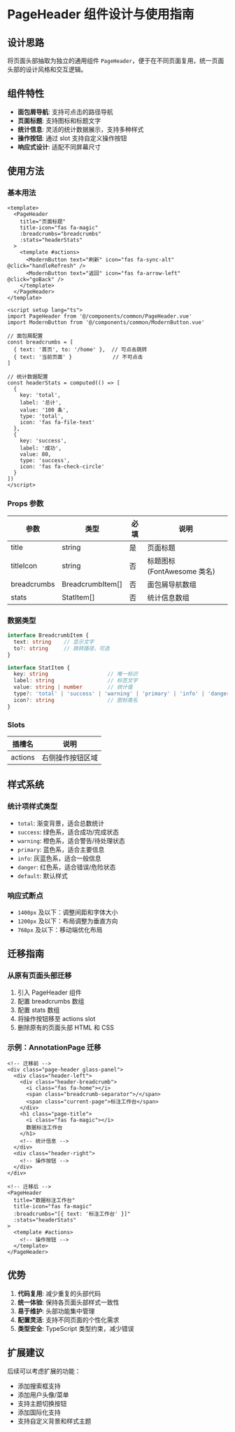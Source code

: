 # PageHeader 组件设计与使用指南

## 设计思路

将页面头部抽取为独立的通用组件 `PageHeader`，便于在不同页面复用，统一页面头部的设计风格和交互逻辑。

## 组件特性

- **面包屑导航**: 支持可点击的路径导航
- **页面标题**: 支持图标和标题文字
- **统计信息**: 灵活的统计数据展示，支持多种样式
- **操作按钮**: 通过 slot 支持自定义操作按钮
- **响应式设计**: 适配不同屏幕尺寸

## 使用方法

### 基本用法

```vue
<template>
  <PageHeader
    title="页面标题"
    title-icon="fas fa-magic"
    :breadcrumbs="breadcrumbs"
    :stats="headerStats"
  >
    <template #actions>
      <ModernButton text="刷新" icon="fas fa-sync-alt" @click="handleRefresh" />
      <ModernButton text="返回" icon="fas fa-arrow-left" @click="goBack" />
    </template>
  </PageHeader>
</template>

<script setup lang="ts">
import PageHeader from '@/components/common/PageHeader.vue'
import ModernButton from '@/components/common/ModernButton.vue'

// 面包屑配置
const breadcrumbs = [
  { text: '首页', to: '/home' },  // 可点击跳转
  { text: '当前页面' }             // 不可点击
]

// 统计数据配置
const headerStats = computed(() => [
  {
    key: 'total',
    label: '总计',
    value: '100 条',
    type: 'total',
    icon: 'fas fa-file-text'
  },
  {
    key: 'success',
    label: '成功',
    value: 80,
    type: 'success',
    icon: 'fas fa-check-circle'
  }
])
</script>
```

### Props 参数

| 参数 | 类型 | 必填 | 说明 |
|------|------|------|------|
| title | string | 是 | 页面标题 |
| titleIcon | string | 否 | 标题图标 (FontAwesome 类名) |
| breadcrumbs | BreadcrumbItem[] | 否 | 面包屑导航数组 |
| stats | StatItem[] | 否 | 统计信息数组 |

### 数据类型

```typescript
interface BreadcrumbItem {
  text: string    // 显示文字
  to?: string     // 跳转路径，可选
}

interface StatItem {
  key: string                   // 唯一标识
  label: string                 // 标签文字
  value: string | number        // 统计值
  type?: 'total' | 'success' | 'warning' | 'primary' | 'info' | 'danger' | 'default'  // 样式类型
  icon?: string                 // 图标类名
}
```

### Slots

| 插槽名 | 说明 |
|--------|------|
| actions | 右侧操作按钮区域 |

## 样式系统

### 统计项样式类型

- `total`: 渐变背景，适合总数统计
- `success`: 绿色系，适合成功/完成状态
- `warning`: 橙色系，适合警告/待处理状态  
- `primary`: 蓝色系，适合主要信息
- `info`: 灰蓝色系，适合一般信息
- `danger`: 红色系，适合错误/危险状态
- `default`: 默认样式

### 响应式断点

- `1400px` 及以下：调整间距和字体大小
- `1200px` 及以下：布局调整为垂直方向
- `768px` 及以下：移动端优化布局

## 迁移指南

### 从原有页面头部迁移

1. 引入 PageHeader 组件
2. 配置 breadcrumbs 数组
3. 配置 stats 数组
4. 将操作按钮移至 actions slot
5. 删除原有的页面头部 HTML 和 CSS

### 示例：AnnotationPage 迁移

```vue
<!-- 迁移前 -->
<div class="page-header glass-panel">
  <div class="header-left">
    <div class="header-breadcrumb">
      <i class="fas fa-home"></i>
      <span class="breadcrumb-separator">/</span>
      <span class="current-page">标注工作台</span>
    </div>
    <h1 class="page-title">
      <i class="fas fa-magic"></i>
      数据标注工作台
    </h1>
    <!-- 统计信息 -->
  </div>
  <div class="header-right">
    <!-- 操作按钮 -->
  </div>
</div>

<!-- 迁移后 -->
<PageHeader
  title="数据标注工作台"
  title-icon="fas fa-magic"
  :breadcrumbs="[{ text: '标注工作台' }]"
  :stats="headerStats"
>
  <template #actions>
    <!-- 操作按钮 -->
  </template>
</PageHeader>
```

## 优势

1. **代码复用**: 减少重复的头部代码
2. **统一体验**: 保持各页面头部样式一致性  
3. **易于维护**: 头部功能集中管理
4. **配置灵活**: 支持不同页面的个性化需求
5. **类型安全**: TypeScript 类型约束，减少错误

## 扩展建议

后续可以考虑扩展的功能：

- 添加搜索框支持
- 添加用户头像/菜单
- 支持主题切换按钮
- 添加国际化支持
- 支持自定义背景和样式主题 